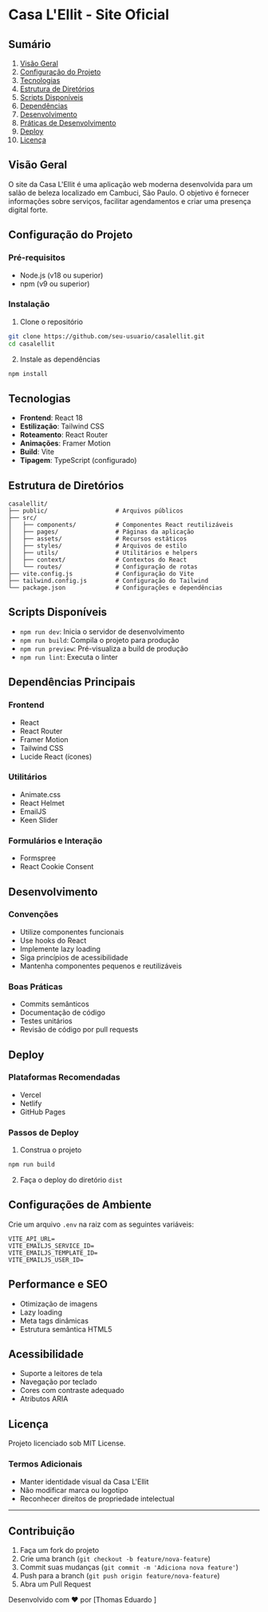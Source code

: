 # Casa L'Ellit - Site Oficial

## Sumário

1. [Visão Geral](#visão-geral)
2. [Configuração do Projeto](#configuração-do-projeto)
3. [Tecnologias](#tecnologias)
4. [Estrutura de Diretórios](#estrutura-de-diretórios)
5. [Scripts Disponíveis](#scripts-disponíveis)
6. [Dependências](#dependências)
7. [Desenvolvimento](#desenvolvimento)
8. [Práticas de Desenvolvimento](#práticas-de-desenvolvimento)
9. [Deploy](#deploy)
10. [Licença](#licença)

## Visão Geral

O site da Casa L'Ellit é uma aplicação web moderna desenvolvida para um salão de beleza localizado em Cambuci, São Paulo. O objetivo é fornecer informações sobre serviços, facilitar agendamentos e criar uma presença digital forte.

## Configuração do Projeto

### Pré-requisitos

- Node.js (v18 ou superior)
- npm (v9 ou superior)

### Instalação

1. Clone o repositório
```bash
git clone https://github.com/seu-usuario/casalellit.git
cd casalellit
```

2. Instale as dependências
```bash
npm install
```

## Tecnologias

- **Frontend**: React 18
- **Estilização**: Tailwind CSS
- **Roteamento**: React Router
- **Animações**: Framer Motion
- **Build**: Vite
- **Tipagem**: TypeScript (configurado)

## Estrutura de Diretórios

```
casalellit/
├── public/                   # Arquivos públicos
├── src/
│   ├── components/           # Componentes React reutilizáveis
│   ├── pages/                # Páginas da aplicação
│   ├── assets/               # Recursos estáticos
│   ├── styles/               # Arquivos de estilo
│   ├── utils/                # Utilitários e helpers
│   ├── context/              # Contextos do React
│   └── routes/               # Configuração de rotas
├── vite.config.js            # Configuração do Vite
├── tailwind.config.js        # Configuração do Tailwind
└── package.json              # Configurações e dependências
```

## Scripts Disponíveis

- `npm run dev`: Inicia o servidor de desenvolvimento
- `npm run build`: Compila o projeto para produção
- `npm run preview`: Pré-visualiza a build de produção
- `npm run lint`: Executa o linter

## Dependências Principais

### Frontend
- React
- React Router
- Framer Motion
- Tailwind CSS
- Lucide React (ícones)

### Utilitários
- Animate.css
- React Helmet
- EmailJS
- Keen Slider

### Formulários e Interação
- Formspree
- React Cookie Consent

## Desenvolvimento

### Convenções

- Utilize componentes funcionais
- Use hooks do React
- Implemente lazy loading
- Siga princípios de acessibilidade
- Mantenha componentes pequenos e reutilizáveis

### Boas Práticas

- Commits semânticos
- Documentação de código
- Testes unitários
- Revisão de código por pull requests

## Deploy

### Plataformas Recomendadas
- Vercel
- Netlify
- GitHub Pages

### Passos de Deploy
1. Construa o projeto
```bash
npm run build
```

2. Faça o deploy do diretório `dist`

## Configurações de Ambiente

Crie um arquivo `.env` na raiz com as seguintes variáveis:

```
VITE_API_URL=
VITE_EMAILJS_SERVICE_ID=
VITE_EMAILJS_TEMPLATE_ID=
VITE_EMAILJS_USER_ID=
```

## Performance e SEO

- Otimização de imagens
- Lazy loading
- Meta tags dinâmicas
- Estrutura semântica HTML5

## Acessibilidade

- Suporte a leitores de tela
- Navegação por teclado
- Cores com contraste adequado
- Atributos ARIA

## Licença

Projeto licenciado sob MIT License.

### Termos Adicionais

- Manter identidade visual da Casa L'Ellit
- Não modificar marca ou logotipo
- Reconhecer direitos de propriedade intelectual

---

## Contribuição

1. Faça um fork do projeto
2. Crie uma branch (`git checkout -b feature/nova-feature`)
3. Commit suas mudanças (`git commit -m 'Adiciona nova feature'`)
4. Push para a branch (`git push origin feature/nova-feature`)
5. Abra um Pull Request


Desenvolvido com ❤️ por [Thomas Eduardo ]
